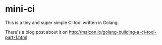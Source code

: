 # mini-ci

This is a tiny and super simple CI tool written in Golang.

There's a blog post about it on http://maicon.io/golang-building-a-ci-tool-part-1.html
